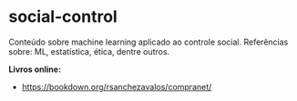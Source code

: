 # social-control
Conteúdo sobre machine learning aplicado ao controle social. Referências sobre: ML, estatística, ética, dentre outros.


**Livros online:**

- https://bookdown.org/rsanchezavalos/compranet/ 


